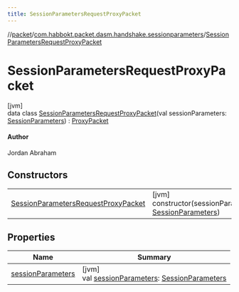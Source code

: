```yaml
---
title: SessionParametersRequestProxyPacket
---
```

//[packet](../../../index.html)/[com.habbokt.packet.dasm.handshake.sessionparameters](../index.html)/[SessionParametersRequestProxyPacket](index.html)



# SessionParametersRequestProxyPacket



[jvm]\
data class [SessionParametersRequestProxyPacket](index.html)(val sessionParameters: [SessionParameters](../../../../api/api/com.habbokt.api.client.handshake/-session-parameters/index.html)) : [ProxyPacket](../../../../api/api/com.habbokt.api.packet/-proxy-packet/index.html)

#### Author



Jordan Abraham



## Constructors


| | |
|---|---|
| [SessionParametersRequestProxyPacket](-session-parameters-request-proxy-packet.html) | [jvm]<br>constructor(sessionParameters: [SessionParameters](../../../../api/api/com.habbokt.api.client.handshake/-session-parameters/index.html)) |


## Properties


| Name | Summary |
|---|---|
| [sessionParameters](session-parameters.html) | [jvm]<br>val [sessionParameters](session-parameters.html): [SessionParameters](../../../../api/api/com.habbokt.api.client.handshake/-session-parameters/index.html) |

